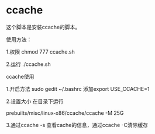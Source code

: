ccache
======
这个脚本是安装ccache的脚本。

使用方法：

1.权限
chmod 777 ccache.sh

2.运行
./ccache.sh


ccache使用

1.开启方法
sudo gedit ~/.bashrc
添加export USE_CCACHE=1


2.设置大小
在目录下运行

prebuilts/misc/linux-x86/ccache/ccache -M 25G


3.通过ccache -s 查看cache的信息，通过ccache -C清除缓存
